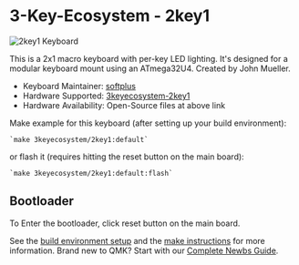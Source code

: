 # 3-Key-Ecosystem - 2key1

![2key1 Keyboard](https://i.imgur.com/ZCmLLSc.jpg)

This is a 2x1 macro keyboard with per-key LED lighting.
It's designed for a modular keyboard mount using an ATmega32U4.
Created by John Mueller.

* Keyboard Maintainer: [softplus](https://github.com/softplus)
* Hardware Supported: [3keyecosystem-2key1](https://github.com/softplus/3keyecosystem/tree/main/2key1)
* Hardware Availability: Open-Source files at above link

Make example for this keyboard (after setting up your build environment):

    `make 3keyecosystem/2key1:default`

or flash it (requires hitting the reset button on the main board):

    `make 3keyecosystem/2key1:default:flash`

## Bootloader

To Enter the bootloader, click reset button on the main board.

See the [build environment setup](https://docs.qmk.fm/#/getting_started_build_tools) and the [make instructions](https://docs.qmk.fm/#/getting_started_make_guide) for more information. Brand new to QMK? Start with our [Complete Newbs Guide](https://docs.qmk.fm/#/newbs).
